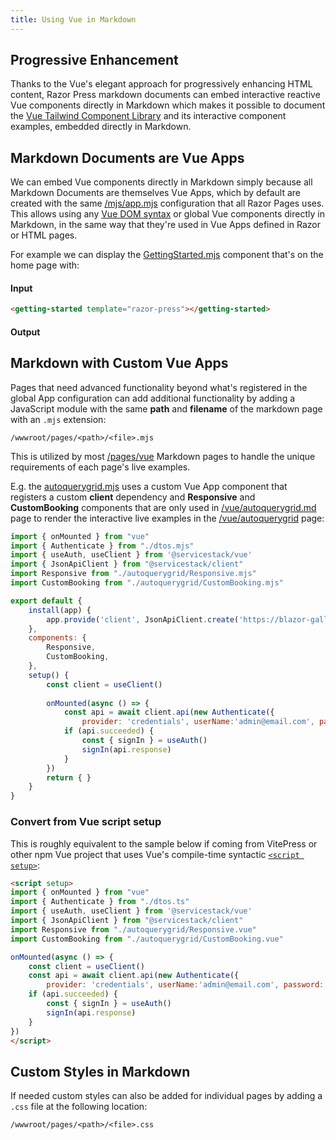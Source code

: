 ```yaml
---
title: Using Vue in Markdown
---
```


## Progressive Enhancement

Thanks to the Vue's elegant approach for progressively enhancing HTML content, Razor Press markdown documents can 
embed interactive reactive Vue components directly in Markdown which makes it possible to document the
[Vue Tailwind Component Library](/vue/autoquerygrid) and its interactive component examples, embedded directly in Markdown. 

## Markdown Documents are Vue Apps

We can embed Vue components directly in Markdown simply because all Markdown Documents are themselves Vue Apps, which by default 
are created with the same [/mjs/app.mjs](https://github.com/NetCoreTemplates/razor-press/blob/main/MyApp/wwwroot/mjs/app.mjs)
configuration that all Razor Pages uses. This allows using any 
[Vue DOM syntax](https://vuejs.org/guide/essentials/template-syntax.html) or global Vue components directly in Markdown, in the same
way that they're used in Vue Apps defined in Razor or HTML pages.


For example we can display the 
[GettingStarted.mjs](https://github.com/NetCoreTemplates/razor-press/blob/main/MyApp/wwwroot/mjs/components/GettingStarted.mjs) component
that's on the home page with:

#### Input

```html
<getting-started template="razor-press"></getting-started>
```

#### Output

<getting-started template="razor-press"></getting-started>

## Markdown with Custom Vue Apps

Pages that need advanced functionality beyond what's registered in the global App configuration can add additional
functionality by adding a JavaScript module with the same **path** and **filename** of the markdown page with
an `.mjs` extension:

```
/wwwroot/pages/<path>/<file>.mjs
```

This is utilized by most [/pages/vue](https://github.com/NetCoreTemplates/razor-press/tree/main/MyApp/wwwroot/pages/vue)
Markdown pages to handle the unique requirements of each page's live examples.

E.g. the [autoquerygrid.mjs](https://github.com/NetCoreTemplates/razor-press/blob/main/MyApp/wwwroot/pages/vue/autoquerygrid.mjs)
uses a custom Vue App component that registers a custom **client** dependency and **Responsive** and **CustomBooking**
components that are only used in 
[/vue/autoquerygrid.md](https://github.com/NetCoreTemplates/razor-press/blob/main/MyApp/_pages/vue/autoquerygrid.md)
page to render the interactive live examples in the [/vue/autoquerygrid](/vue/autoquerygrid) page:

```js
import { onMounted } from "vue"
import { Authenticate } from "./dtos.mjs"
import { useAuth, useClient } from '@servicestack/vue'
import { JsonApiClient } from "@servicestack/client"
import Responsive from "./autoquerygrid/Responsive.mjs"
import CustomBooking from "./autoquerygrid/CustomBooking.mjs"

export default {
    install(app) {
        app.provide('client', JsonApiClient.create('https://blazor-gallery.jamstacks.net'))
    },
    components: {
        Responsive,
        CustomBooking,
    },
    setup() {
        const client = useClient()
        
        onMounted(async () => {
            const api = await client.api(new Authenticate({ 
                provider: 'credentials', userName:'admin@email.com', password:'p@55wOrd' }))
            if (api.succeeded) {
                const { signIn } = useAuth()
                signIn(api.response)
            }
        })
        return { }
    }
}
```

### Convert from Vue script setup

This is roughly equivalent to the sample below if coming from VitePress or other npm Vue project that uses Vue's 
compile-time syntactic [`<script setup>`](https://vuejs.org/api/sfc-script-setup.html):

```html
<script setup>
import { onMounted } from "vue"
import { Authenticate } from "./dtos.ts"
import { useAuth, useClient } from '@servicestack/vue'
import { JsonApiClient } from "@servicestack/client"
import Responsive from "./autoquerygrid/Responsive.vue"
import CustomBooking from "./autoquerygrid/CustomBooking.vue"

onMounted(async () => {
    const client = useClient()
    const api = await client.api(new Authenticate({ 
        provider: 'credentials', userName:'admin@email.com', password:'p@55wOrd' }))
    if (api.succeeded) {
        const { signIn } = useAuth()
        signIn(api.response)
    }
})
</script>
```

## Custom Styles in Markdown

If needed custom styles can also be added for individual pages by adding a `.css` file at the following location:

```
/wwwroot/pages/<path>/<file>.css
```
